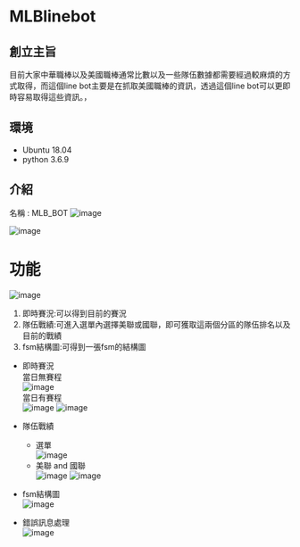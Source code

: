 # MLBlinebot

## 創立主旨
目前大家中華職棒以及美國職棒通常比數以及一些隊伍數據都需要經過較麻煩的方式取得，而這個line bot主要是在抓取美國職棒的資訊，透過這個line bot可以更即時容易取得這些資訊。，

## 環境
- Ubuntu 18.04
- python 3.6.9

## 介紹
名稱 : MLB_BOT
![image](https://github.com/andy78644/MLBlinebot/blob/master/image/%E5%B0%81%E9%9D%A2.PNG)

![image](https://github.com/andy78644/MLBlinebot/blob/master/image/%E8%B3%87%E8%A8%8A.PNG)


# 功能
![image](https://github.com/andy78644/MLBlinebot/blob/master/image/%E5%8A%9F%E8%83%BD%E9%81%B8%E5%96%AE.PNG)

1. 即時賽況:可以得到目前的賽況
2. 隊伍戰績:可進入選單內選擇美聯或國聯，即可獲取這兩個分區的隊伍排名以及目前的戰績
3. fsm結構圖:可得到一張fsm的結構圖


- 即時賽況  
當日無賽程  
![image](https://github.com/andy78644/MLBlinebot/blob/master/image/%E8%B3%BD%E6%B3%81.PNG)  
當日有賽程  
![image](https://github.com/andy78644/MLBlinebot/blob/master/image/%E6%88%B0%E7%B8%BE1.PNG)
![image](https://github.com/andy78644/MLBlinebot/blob/master/image/%E8%B3%BD%E6%B3%812.PNG)

- 隊伍戰績  
  - 選單  
  ![image](https://github.com/andy78644/MLBlinebot/blob/master/image/%E9%81%B8%E6%93%87%E8%81%AF%E7%9B%9F.PNG)  
  - 美聯 and 國聯  
  ![image](https://github.com/andy78644/MLBlinebot/blob/master/image/%E5%9C%8B%E8%81%AF.PNG)
  ![image](https://github.com/andy78644/MLBlinebot/blob/master/image/%E7%BE%8E%E8%81%AF.PNG)  
  
- fsm結構圖  
![image](https://github.com/andy78644/MLBlinebot/blob/master/image/fsm.PNG)


- 錯誤訊息處理  
![image](https://github.com/andy78644/MLBlinebot/blob/master/image/%E9%8C%AF%E8%AA%A4%E8%A8%8A%E6%81%AF.PNG)  






